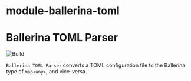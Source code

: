 # module-ballerina-toml
# Ballerina TOML Parser
![Build](https://github.com/nipunayf/module-ballerina-toml/actions/workflows/ci.yml/badge.svg)

`Ballerina TOML Parser` converts a TOML configuration file to the Ballerina type of `map<any>`, and vice-versa.